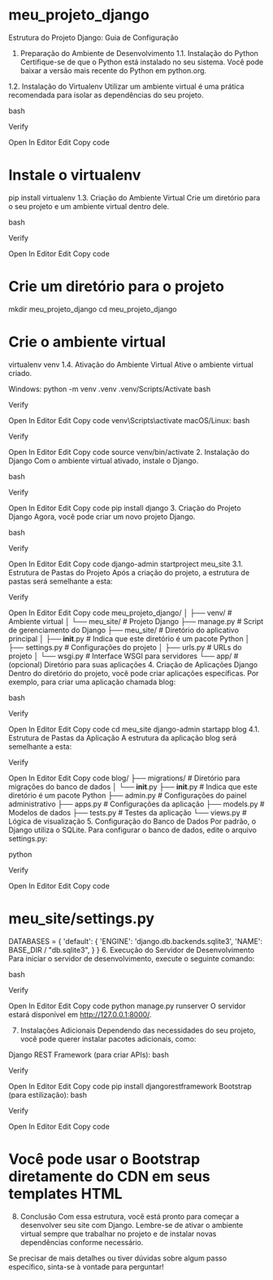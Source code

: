 # meu_projeto_django
Estrutura do Projeto Django: Guia de Configuração
1. Preparação do Ambiente de Desenvolvimento
1.1. Instalação do Python
Certifique-se de que o Python está instalado no seu sistema. Você pode baixar a versão mais recente do Python em python.org.

1.2. Instalação do Virtualenv
Utilizar um ambiente virtual é uma prática recomendada para isolar as dependências do seu projeto.

bash

Verify

Open In Editor
Edit
Copy code
# Instale o virtualenv
pip install virtualenv
1.3. Criação do Ambiente Virtual
Crie um diretório para o seu projeto e um ambiente virtual dentro dele.

bash

Verify

Open In Editor
Edit
Copy code
# Crie um diretório para o projeto
mkdir meu_projeto_django
cd meu_projeto_django

# Crie o ambiente virtual
virtualenv venv
1.4. Ativação do Ambiente Virtual
Ative o ambiente virtual criado.

Windows:
python -m venv .venv
.venv/Scripts/Activate 
bash

Verify

Open In Editor
Edit
Copy code
venv\Scripts\activate
macOS/Linux:
bash

Verify

Open In Editor
Edit
Copy code
source venv/bin/activate
2. Instalação do Django
Com o ambiente virtual ativado, instale o Django.

bash

Verify

Open In Editor
Edit
Copy code
pip install django
3. Criação do Projeto Django
Agora, você pode criar um novo projeto Django.

bash

Verify

Open In Editor
Edit
Copy code
django-admin startproject meu_site
3.1. Estrutura de Pastas do Projeto
Após a criação do projeto, a estrutura de pastas será semelhante a esta:


Verify

Open In Editor
Edit
Copy code
meu_projeto_django/
│
├── venv/                  # Ambiente virtual
│
└── meu_site/             # Projeto Django
    ├── manage.py         # Script de gerenciamento do Django
    ├── meu_site/         # Diretório do aplicativo principal
    │   ├── __init__.py   # Indica que este diretório é um pacote Python
    │   ├── settings.py    # Configurações do projeto
    │   ├── urls.py        # URLs do projeto
    │   └── wsgi.py        # Interface WSGI para servidores
    └── app/              # (opcional) Diretório para suas aplicações
4. Criação de Aplicações Django
Dentro do diretório do projeto, você pode criar aplicações específicas. Por exemplo, para criar uma aplicação chamada blog:

bash

Verify

Open In Editor
Edit
Copy code
cd meu_site
django-admin startapp blog
4.1. Estrutura de Pastas da Aplicação
A estrutura da aplicação blog será semelhante a esta:


Verify

Open In Editor
Edit
Copy code
blog/
├── migrations/           # Diretório para migrações do banco de dados
│   └── __init__.py
├── __init__.py          # Indica que este diretório é um pacote Python
├── admin.py              # Configurações do painel administrativo
├── apps.py               # Configurações da aplicação
├── models.py             # Modelos de dados
├── tests.py              # Testes da aplicação
└── views.py              # Lógica de visualização
5. Configuração do Banco de Dados
Por padrão, o Django utiliza o SQLite. Para configurar o banco de dados, edite o arquivo settings.py:

python

Verify

Open In Editor
Edit
Copy code
# meu_site/settings.py

DATABASES = {
    'default': {
        'ENGINE': 'django.db.backends.sqlite3',
        'NAME': BASE_DIR / "db.sqlite3",
    }
}
6. Execução do Servidor de Desenvolvimento
Para iniciar o servidor de desenvolvimento, execute o seguinte comando:

bash

Verify

Open In Editor
Edit
Copy code
python manage.py runserver
O servidor estará disponível em http://127.0.0.1:8000/.

7. Instalações Adicionais
Dependendo das necessidades do seu projeto, você pode querer instalar pacotes adicionais, como:

Django REST Framework (para criar APIs):
bash

Verify

Open In Editor
Edit
Copy code
pip install djangorestframework
Bootstrap (para estilização):
bash

Verify

Open In Editor
Edit
Copy code
# Você pode usar o Bootstrap diretamente do CDN em seus templates HTML
8. Conclusão
Com essa estrutura, você está pronto para começar a desenvolver seu site com Django. Lembre-se de ativar o ambiente virtual sempre que trabalhar no projeto e de instalar novas dependências conforme necessário.

Se precisar de mais detalhes ou tiver dúvidas sobre algum passo específico, sinta-se à vontade para perguntar!
